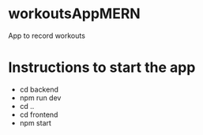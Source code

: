 # workoutsAppMERN
App to record workouts
# Instructions to start the app
- cd backend
- npm run dev
- cd ..
- cd frontend
- npm start
